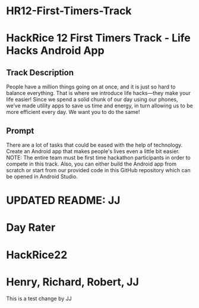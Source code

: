 
# HR12-First-Timers-Track
# HackRice 12 First Timers Track - Life Hacks Android App

## Track Description
People have a million things going on at once, and it is just so hard to balance everything. That is where we introduce life hacks—they make your life easier! Since we spend a solid chunk of our day using our phones, we’ve made utility apps to save us time and energy, in turn allowing us to be more efficient every day. We want you to do the same!


## Prompt
There are a lot of tasks that could be eased with the help of technology. Create an Android app that makes people's lives even a little bit easier.
NOTE: The entire team must be first time hackathon participants in order to compete in this track. Also, you can either build the Android app from scratch or start from our provided code in this GitHub repository which can be opened in Android Studio.

UPDATED README: JJ
=======
# Day Rater
# HackRice22
# Henry, Richard, Robert, JJ

This is a test change by JJ
